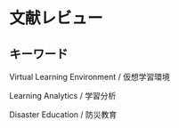 # 文献レビュー

## キーワード
Virtual Learning Environment / 仮想学習環境

Learning Analytics / 学習分析

Disaster Education / 防災教育
